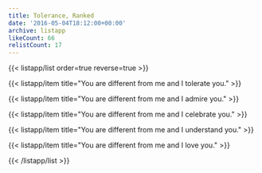 ```yaml
---
title: Tolerance, Ranked
date: '2016-05-04T18:12:00+00:00'
archive: listapp
likeCount: 66
relistCount: 17
---
```


{{< listapp/list order=true reverse=true >}}

   {{< listapp/item title="You are different from me and I tolerate you." >}}

   {{< listapp/item title="You are different from me and I admire you." >}}

   {{< listapp/item title="You are different from me and I celebrate you." >}}

   {{< listapp/item title="You are different from me and I understand you." >}}

   {{< listapp/item title="You are different from me and I love you." >}}

{{< /listapp/list >}}
